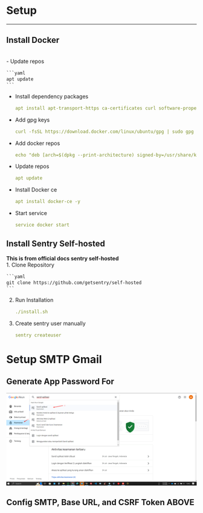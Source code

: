 <h1> Setup </h1>
<hr>
<h2>Install Docker</h2>
<br>
- Update repos
    
    ```yaml
    apt update
    ```
    
- Install dependency packages
    
    ```yaml
    apt install apt-transport-https ca-certificates curl software-properties-common
    ```
    
- Add gpg keys
    
    ```yaml
    curl -fsSL https://download.docker.com/linux/ubuntu/gpg | sudo gpg --dearmor -o /usr/share/keyrings/docker-archive-keyring.gpg
    ```
    
- Add docker repos
    
    ```yaml
    echo "deb [arch=$(dpkg --print-architecture) signed-by=/usr/share/keyrings/docker-archive-keyring.gpg] https://download.docker.com/linux/ubuntu $(lsb_release -cs) stable" | sudo tee /etc/apt/sources.list.d/docker.list > /dev/null
    ```
    
- Update repos
    
    ```yaml
    apt update
    ```
    
- Install Docker ce
    
    ```yaml
    apt install docker-ce -y
    ```
    
- Start service
    
    ```yaml
    service docker start
    ```

<h2>Install Sentry Self-hosted</h2>
<b>This is from official docs sentry self-hosted</b>
<br>
1. Clone Repository
    
    ```yaml
    git clone https://github.com/getsentry/self-hosted
    ```
    
2. Run Installation
    
    ```yaml
    ./install.sh
    ```
    
3. Create sentry user manually
    
    ```yaml
    sentry createuser
    ```

<h1>Setup SMTP Gmail</h1>
<h2>Generate App Password For</h2>
<img src="./assets/images/gmail-app-password.png" alt="-">
<h2>Config SMTP, Base URL, and CSRF Token ABOVE</h2>
